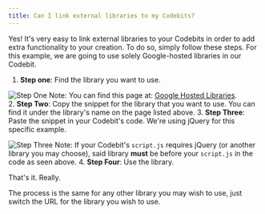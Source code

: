 ```yaml
---
title: Can I link external libraries to my Codebits?
---
```

Yes! It's very easy to link external libraries to your Codebits in order to add extra functionality to your creation. To do so, simply follow these steps.
For this example, we are going to use solely Google-hosted libraries in our Codebit.

1. **Step one**: Find the library you want to use.

  ![Step One](http://raw.github.com/RyzacInc/help.codecademy.com/master/published/_assets/_img/how-to-linking-external-libraries-codebits_1.png)
  Note: You can find this page at: [Google Hosted Libraries](1).  
2. **Step Two**: Copy the snippet for the library that you want to use. You can find it under the library's name on the page listed above.
3. **Step Three**: Paste the snippet in your Codebit's code. We're using jQuery for this specific example.

  ![Step Three](http://raw.github.com/RyzacInc/help.codecademy.com/master/published/_assets/_img/how-to-linking-external-libraries-codebits_2.png)
  Note: If your Codebit's `script.js` requires jQuery (or another library you may choose), said library **must** be before your `script.js` in the code as seen above.
4. **Step Four**: Use the library.

That's it. Really.

The process is the same for any other library you may wish to use, just switch the URL for the library you wish to use.
